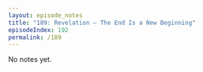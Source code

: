 ```yaml
---
layout: episode_notes
title: "189: Revelation — The End Is a New Beginning"
episodeIndex: 192
permalink: /189
---
```

No notes yet.
